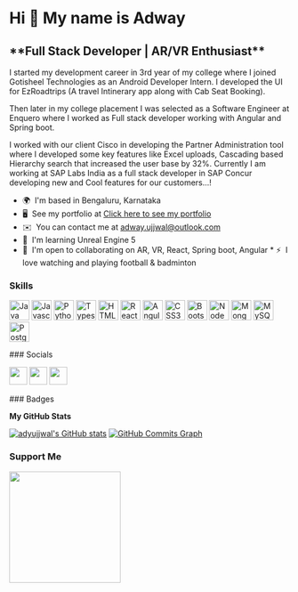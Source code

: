 <h1>Hi 👋 My name is Adway</h1>

<h2>**Full Stack Developer | AR/VR Enthusiast**</h2>

I started my development career in 3rd year of my college where I joined Gotisheel Technologies as an Android Developer Intern. I developed the UI for EzRoadtrips (A travel Intinerary app along with Cab Seat Booking). 

Then later in my college placement I was selected as a Software Engineer at Enquero where I worked as Full stack developer working with Angular and Spring boot.

I worked with our client Cisco in developing the Partner Administration tool where I developed some key features like Excel uploads, Cascading based Hierarchy search that increased the user base by 32%. 
Currently I am working at SAP Labs India as a full stack developer in SAP Concur developing new and Cool features for our customers...! 

* 🌍  I'm based in Bengaluru, Karnataka
* 🖥️  See my portfolio at [Click here to see my portfolio](http://adwayujjwal.netlify.app) 
* ✉️  You can contact me at [adway.ujjwal@outlook.com](mailto:adway.ujjwal@outlook.com) 
* 🧠  I'm learning Unreal Engine 5 
* 🤝  I'm open to collaborating on AR, VR, React, Spring boot, Angular * ⚡  I love watching and playing football & badminton

### Skills

<p align="left"> <a href="https://www.oracle.com/java/" target="_blank" rel="noreferrer"><img src="https://raw.githubusercontent.com/danielcranney/readme-generator/main/public/icons/skills/java-colored.svg" width="36" height="36" alt="Java" /></a> <a href="https://developer.mozilla.org/en-US/docs/Web/JavaScript" target="_blank" rel="noreferrer"><img src="https://raw.githubusercontent.com/danielcranney/readme-generator/main/public/icons/skills/javascript-colored.svg" width="36" height="36" alt="Javascript" /></a> <a href="https://www.python.org/" target="_blank" rel="noreferrer"><img src="https://raw.githubusercontent.com/danielcranney/readme-generator/main/public/icons/skills/python-colored.svg" width="36" height="36" alt="Python" /></a> <a href="https://www.typescriptlang.org/" target="_blank" rel="noreferrer"><img src="https://raw.githubusercontent.com/danielcranney/readme-generator/main/public/icons/skills/typescript-colored.svg" width="36" height="36" alt="Typescript" /></a> <a href="https://developer.mozilla.org/en-US/docs/Glossary/HTML5" target="_blank" rel="noreferrer"><img src="https://raw.githubusercontent.com/danielcranney/readme-generator/main/public/icons/skills/html5-colored.svg" width="36" height="36" alt="HTML5" /></a> <a href="https://reactjs.org/" target="_blank" rel="noreferrer"><img src="https://raw.githubusercontent.com/danielcranney/readme-generator/main/public/icons/skills/react-colored.svg" width="36" height="36" alt="React" /></a> <a href="https://angular.io/" target="_blank" rel="noreferrer"><img src="https://raw.githubusercontent.com/danielcranney/readme-generator/main/public/icons/skills/angularjs-colored.svg" width="36" height="36" alt="Angular" /></a> <a href="https://www.w3.org/TR/CSS/#css" target="_blank" rel="noreferrer"><img src="https://raw.githubusercontent.com/danielcranney/readme-generator/main/public/icons/skills/css3-colored.svg" width="36" height="36" alt="CSS3" /></a> <a href="https://getbootstrap.com/" target="_blank" rel="noreferrer"><img src="https://raw.githubusercontent.com/danielcranney/readme-generator/main/public/icons/skills/bootstrap-colored.svg" width="36" height="36" alt="Bootstrap" /></a> <a href="https://nodejs.org/en/" target="_blank" rel="noreferrer"><img src="https://raw.githubusercontent.com/danielcranney/readme-generator/main/public/icons/skills/nodejs-colored.svg" width="36" height="36" alt="NodeJS" /></a> <a href="https://www.mongodb.com/" target="_blank" rel="noreferrer"><img src="https://raw.githubusercontent.com/danielcranney/readme-generator/main/public/icons/skills/mongodb-colored.svg" width="36" height="36" alt="MongoDB" /></a> <a href="https://www.mysql.com/" target="_blank" rel="noreferrer"><img src="https://raw.githubusercontent.com/danielcranney/readme-generator/main/public/icons/skills/mysql-colored.svg" width="36" height="36" alt="MySQL" /></a> <a href="https://www.postgresql.org/" target="_blank" rel="noreferrer"><img src="https://raw.githubusercontent.com/danielcranney/readme-generator/main/public/icons/skills/postgresql-colored.svg" width="36" height="36" alt="PostgreSQL" /></a> </p> 
 ### Socials  <p align="left"> <a href="https://www.github.com/adyujjwal" target="_blank" rel="noreferrer"><img src="https://raw.githubusercontent.com/danielcranney/readme-generator/main/public/icons/socials/github.svg" width="32" height="32" /></a> <a href="http://www.instagram.com/adwayujjwal" target="_blank" rel="noreferrer"><img src="https://raw.githubusercontent.com/danielcranney/readme-generator/main/public/icons/socials/instagram.svg" width="32" height="32" /></a> <a href="https://www.linkedin.com/in/adwayujjwal" target="_blank" rel="noreferrer"><img src="https://raw.githubusercontent.com/danielcranney/readme-generator/main/public/icons/socials/linkedin.svg" width="32" height="32" /></a></p>
### Badges

<b>My GitHub Stats</b>

<a href="http://www.github.com/adyujjwal"><img src="https://github-readme-stats.vercel.app/api?username=adyujjwal&show_icons=true&hide=&count_private=true&title_color=0891b2&text_color=ffffff&icon_color=0891b2&bg_color=1c1917&hide_border=true&show_icons=true" alt="adyujjwal's GitHub stats" /></a>
<a href="http://www.github.com/adyujjwal"><img src="https://activity-graph.herokuapp.com/graph?username=adyujjwal&bg_color=1c1917&color=ffffff&line=0891b2&point=ffffff&area_color=1c1917&area=true&hide_border=true&custom_title=GitHub%20Commits%20Graph" alt="GitHub Commits Graph" /></a>
### Support Me

<a href="https://www.buymeacoffee.com/adwayujjwal"><img src="https://cdn.buymeacoffee.com/buttons/v2/default-yellow.png" width="200" /></a>
